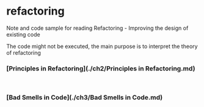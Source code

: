 # refactoring
Note and code sample for reading Refactoring - Improving the design of existing code

The code might not be executed, the main purpose is to interpret the theory of refactoring

### [Principles in Refactoring](./ch2/Principles in Refactoring.md)


<br>

### [Bad Smells in Code](./ch3/Bad Smells in Code.md)

<br>